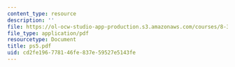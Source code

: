 ```yaml
---
content_type: resource
description: ''
file: https://ol-ocw-studio-app-production.s3.amazonaws.com/courses/8-322-quantum-theory-ii-spring-2003/cd2fe196778146fe837e59527e5143fe_ps5.pdf
file_type: application/pdf
resourcetype: Document
title: ps5.pdf
uid: cd2fe196-7781-46fe-837e-59527e5143fe
---
```

